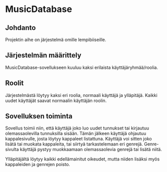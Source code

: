 # MusicDatabase

## Johdanto

Projektin aihe on järjestelmä omille lempibiiseille.

## Järjestelmän määrittely

MusicDatabase-sovellukseen kuuluu kaksi erilaista käyttäjäryhmää/roolia. 

## Roolit

Järjestelmästä löytyy kaksi eri roolia, normaali käyttäjä ja ylläpitäjä. Kaikki uudet käyttäjät saavat normaalin käyttäjän roolin.

## Sovelluksen toiminta

Sovellus toimii niin, että käyttäjä joko luo uudet tunnukset tai kirjautuu olemassaolevilla tunnuksilla sisään. Tämän jälkeen käyttäjä ohjautuu kappalesivulle, josta löytyy kappaleet listattuna. Käyttäjä voi sitten joko lisätä tai muokata kappaleita, tai siirtyä tarkastelemaan eri genrejä. Genre-sivulta käyttäjä pystyy muokkaamaan olemassaolevia genrejä tai lisätä niitä.

Ylläpitäjältä löytyy kaikki edellämainitut oikeudet, mutta niiden lisäksi myös kappaleiden ja genrejen poisto.